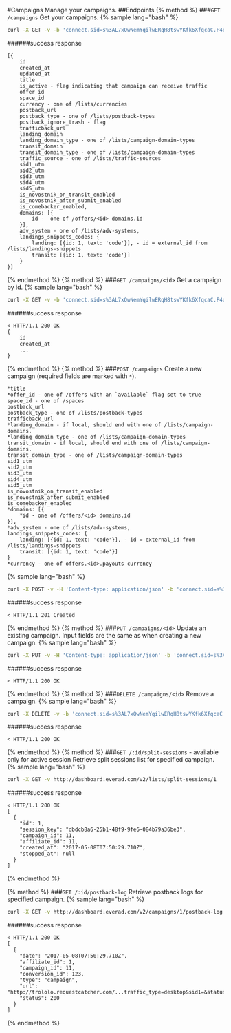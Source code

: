 #Campaigns
Manage your campaigns.
##Endpoints
{% method %}
###`GET /campaigns`
Get your campaigns.
{% sample lang="bash" %}
```bash
curl -X GET -v -b 'connect.sid=s%3AL7xQwNemYqilwERqH8tswYKfk6XfqcaC.P4qkrt3mUix3Dw6A2ze7Z9phswc%2FHIKqGYZ4YJyLYE0' http://dashboard.everad.com/v2/campaigns
```
######success response
```
[{
    id
    created_at
    updated_at
    title
    is_active - flag indicating that campaign can receive traffic
    offer_id
    space_id
    currency - one of /lists/currencies
    postback_url
    postback_type - one of /lists/postback-types
    postback_ignore_trash - flag
    trafficback_url
    landing_domain
    landing_domain_type - one of /lists/campaign-domain-types
    transit_domain
    transit_domain_type - one of /lists/campaign-domain-types
    traffic_source - one of /lists/traffic-sources
    sid1_utm
    sid2_utm
    sid3_utm
    sid4_utm
    sid5_utm
    is_novostnik_on_transit_enabled
    is_novostnik_after_submit_enabled
    is_comebacker_enabled,
    domains: [{
        id -  one of /offers/<id> domains.id
    }],
    adv_system - one of /lists/adv-systems,
    landings_snippets_codes: {
        landing: [{id: 1, text: 'code'}], - id = external_id from /lists/landings-snippets
        transit: [{id: 1, text: 'code'}]
    } 
}]
```
{% endmethod %}
{% method %}
###`GET /campaigns/<id>`
Get a campaign by id.
{% sample lang="bash" %}
```bash
curl -X GET -v -b 'connect.sid=s%3AL7xQwNemYqilwERqH8tswYKfk6XfqcaC.P4qkrt3mUix3Dw6A2ze7Z9phswc%2FHIKqGYZ4YJyLYE0' http://dashboard.everad.com/v2/campaigns/1
```
######success response
```
< HTTP/1.1 200 OK
{
    id
    created_at
    ...
}
```
{% endmethod %}
{% method %}
###`POST /campaigns`
Create a new campaign (required fields are marked with `*`).
```
*title
*offer_id - one of /offers with an `available` flag set to true
space_id - one of /spaces
postback_url
postback_type - one of /lists/postback-types
trafficback_url
*landing_domain - if local, should end with one of /lists/campaign-domains.
*landing_domain_type - one of /lists/campaign-domain-types
transit_domain - if local, should end with one of /lists/campaign-domains.
transit_domain_type - one of /lists/campaign-domain-types
sid1_utm
sid2_utm
sid3_utm
sid4_utm
sid5_utm
is_novostnik_on_transit_enabled
is_novostnik_after_submit_enabled
is_comebacker_enabled
*domains: [{
    *id - one of /offers/<id> domains.id   
}],
*adv_system - one of /lists/adv-systems,
landings_snippets_codes: {
    landing: [{id: 1, text: 'code'}], - id = external_id from /lists/landings-snippets
    transit: [{id: 1, text: 'code'}]
}
*currency - one of offers.<id>.payouts currency
```

{% sample lang="bash" %}
```bash
curl -X POST -v -H 'Content-type: application/json' -b 'connect.sid=s%3AL7xQwNemYqilwERqH8tswYKfk6XfqcaC.P4qkrt3mUix3Dw6A2ze7Z9phswc%2FHIKqGYZ4YJyLYE0' -d '{"offer_id": 1, "landing_domain": "google.com", "landing_domain_type": "external", "domains": [{"id": 1}], "adv_system": "other", "currency": "usd"}' http://dashboard.everad.com/v2/campaigns
```
######success response
```
< HTTP/1.1 201 Created
```
{% endmethod %}
{% method %}
###`PUT /campaigns/<id>`
Update an existing campaign. Input fields are the same as when creating a new campaign.
{% sample lang="bash" %}
```bash
curl -X PUT -v -H 'Content-type: application/json' -b 'connect.sid=s%3AL7xQwNemYqilwERqH8tswYKfk6XfqcaC.P4qkrt3mUix3Dw6A2ze7Z9phswc%2FHIKqGYZ4YJyLYE0' -d '{"offer_id": 1, "landing_domain": "google.com", "landing_domain_type": "external"}' http://dashboard.everad.com/v2/campaigns/1
```
######success response
```
< HTTP/1.1 200 OK
```
{% endmethod %}
{% method %}
###`DELETE /campaigns/<id>`
Remove a campaign.
{% sample lang="bash" %}
```bash
curl -X DELETE -v -b 'connect.sid=s%3AL7xQwNemYqilwERqH8tswYKfk6XfqcaC.P4qkrt3mUix3Dw6A2ze7Z9phswc%2FHIKqGYZ4YJyLYE0' http://dashboard.everad.com/v2/campaigns/1
```
######success response
```
< HTTP/1.1 200 OK
```
{% endmethod %}
{% method %}
###`GET /:id/split-sessions` - available only for active session
Retrieve split sessions list for specified campaign.
{% sample lang="bash" %}
```bash
curl -X GET -v http://dashboard.everad.com/v2/lists/split-sessions/1
```
######success response
```
< HTTP/1.1 200 OK
[
  {
    "id": 1,
    "session_key": "dbdcb8a6-25b1-48f9-9fe6-084b79a36be3",
    "campaign_id": 11,
    "affiliate_id": 11,
    "created_at": "2017-05-08T07:50:29.710Z",
    "stopped_at": null
  }
]
```
{% endmethod %}


{% method %}
###`GET /:id/postback-log`
Retrieve postback logs for specified campaign.
{% sample lang="bash" %}
```bash
curl -X GET -v http://dashboard.everad.com/v2/campaigns/1/postback-log
```
######success response
```
< HTTP/1.1 200 OK
[
  {
    "date": "2017-05-08T07:50:29.710Z",
    "affiliate_id": 1,
    "campaign_id": 11,
    "conversion_id": 123,
    "type": "campaign",
    "url": "http://trololo.requestcatcher.com/...traffic_type=desktop&sid1=&status=pending&payout=2.00&currency=usd"
    "status": 200 
  }
]
```
{% endmethod %}